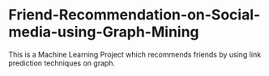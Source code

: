 # Friend-Recommendation-on-Social-media-using-Graph-Mining
This is a Machine Learning Project which recommends  friends by using link prediction techniques on graph.
